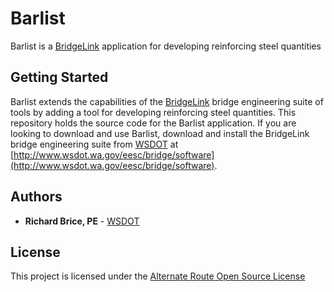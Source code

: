 # Barlist

Barlist is a [BridgeLink](https://github.com/WSDOT/BridgeLink) application for developing reinforcing steel quantities

## Getting Started

Barlist extends the capabilities of the [BridgeLink](https://github.com/WSDOT/BridgeLink) bridge engineering suite of tools by adding a tool for developing reinforcing steel quantities. This repository holds the source code for the Barlist application. If you are looking to download and use Barlist, download and install the BridgeLink bridge engineering suite from [WSDOT](http://www.wsdot.wa.gov) at [http://www.wsdot.wa.gov/eesc/bridge/software](http://www.wsdot.wa.gov/eesc/bridge/software).



## Authors

* **Richard Brice, PE** - [WSDOT](https://github.com/RickBrice)

## License

This project is licensed under the [Alternate Route Open Source License](http://www.wsdot.wa.gov/eesc/bridge/alternateroute/arosl.htm)
